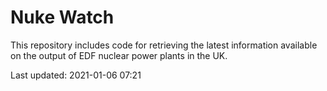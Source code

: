 # Nuke Watch

This repository includes code for retrieving the latest information available on the output of EDF nuclear power plants in the UK.

Last updated: 2021-01-06 07:21